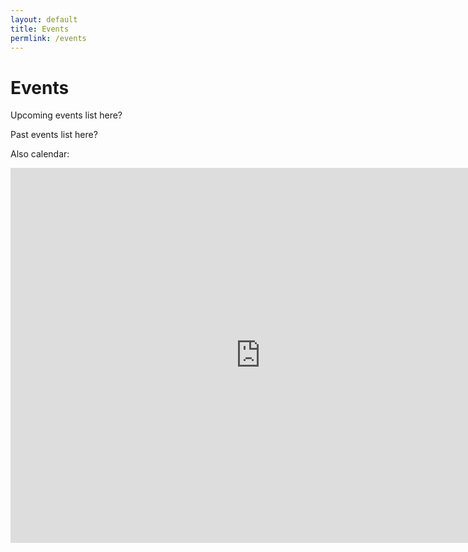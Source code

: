 ```yaml
---
layout: default
title: Events
permlink: /events
---
```


<h1>Events</h1>

Upcoming events list here?

Past events list here?

Also calendar:


<div>
<iframe src="https://calendar.google.com/calendar/embed?src=ulh7aikc87urba28um67eui7u4%40group.calendar.google.com&ctz=Europe/London" style="border: 0" width="800" height="600" frameborder="0" scrolling="no"></iframe>
</div>